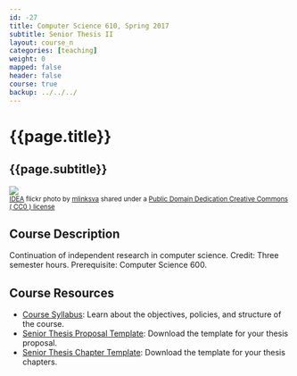 ```yaml
---
id: -27
title: Computer Science 610, Spring 2017
subtitle: Senior Thesis II
layout: course_n
categories: [teaching]
weight: 0
mapped: false
header: false
course: true
backup: ../../../
---
```


# {{page.title}}

## {{page.subtitle}}

<a title="IDEA" href="https://flickr.com/photos/mlinksva/6983317491"><img class="img-responsive-tight" src="https://farm8.static.flickr.com/7197/6983317491_e8d8440af8_z.jpg" /></a><br /><small><a title="IDEA" href="https://flickr.com/photos/mlinksva/6983317491">IDEA</a> flickr photo  by <a href="https://flickr.com/people/mlinksva">mlinksva</a> shared under a <a href="https://creativecommons.org/publicdomain/zero/1.0/">Public Domain Dedication Creative Commons ( CC0 ) license</a> </small>

## Course Description

Continuation of independent research in computer science. Credit: Three semester hours. Prerequisite: Computer Science 600.

## Course Resources

<ul class="fa-ul">

<li><i class="fa-li fa fa-arrow-right"></i><a href="{{site.baseurl}}teaching/cs610S2017/provide/syllabus/cs610Spring2017_syllabus.pdf"
class="major">Course Syllabus</a>: Learn about the objectives, policies, and structure of the course.

<li><i class="fa-li fa fa-arrow-right"></i><a href="{{site.baseurl}}teaching/cs610S2017/provide/template/senior_thesis_proposal_template.zip"
class="major">Senior Thesis Proposal Template</a>: Download the template for your thesis proposal.

<li><i class="fa-li fa fa-arrow-right"></i><a href="{{site.baseurl}}teaching/cs610S2017/provide/template/AllegThesis.zip"
class="major">Senior Thesis Chapter Template</a>: Download the template for your thesis chapters.

</ul>


